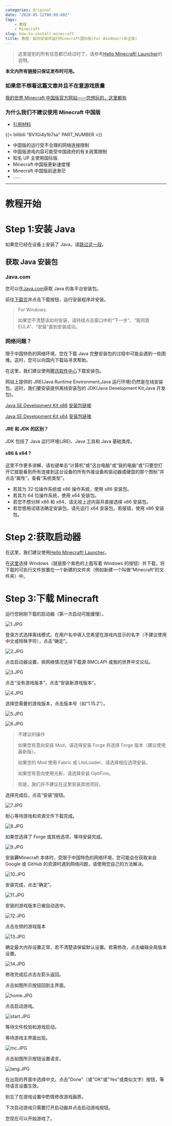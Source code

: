 ```yaml
---
categories: Original
date: "2020-05-12T00:00:00Z"
tags:
    - 教程
    - Minecraft
slug: how-to-install-minecraft
title: 教程：如何安装并运行Minecraft国际版(For Windows)(非正版)
---
```


> 这里提到的所有信息都已经过时了，请参考[Hello Minecraft! Launcher](https://github.com/HMCL-dev/HMCL)的说明。

**本文内所有链接只保证发布时可用。**

### 如果您不想看这篇文章并且不在意游戏质量

[我的世界 Minecraft 中国版官方网站——您想玩的，这里都有](http://mc.163.com/)

### 为什么我们不建议使用 Minecraft 中国版

-   [引用材料](https://www.bilibili.com/video/BV1Gi4y1b7sa)

{{< bilibili "BV1Gi4y1b7sa" PART_NUMBER >}}

-   中国版的运行受不合理的网络连接限制
-   中国版游戏内容可能受中国政府的有关政策限制
-   知名 UP 主使用国际版
-   Minecraft 中国版更新速度慢
-   Minecraft 中国版前途渺茫
-   ……

---

# 教程开始

# Step 1:安装 Java

如果您已经在设备上安装了 Java，请[跳过这一段](#step-2%e8%8e%b7%e5%8f%96%e5%90%af%e5%8a%a8%e5%99%a8)。

## 获取 Java 安装包

### Java.com

您可以在[Java.com](https://www.java.com/zh_CN/)获取 Java 的各平台安装包。

前往[下载页](https://www.java.com/zh_CN/download/)并点击下载按钮，运行安装程序并安装。

> For Windows:
>
> 如果您不清楚该如何安装，请持续点击窗口中的“下一步”、“我同意 EULA”、“安装”直到安装成功。

### 网络问题？

限于中国特色的网络环境，您在下载 Java 完整安装包的过程中可能会遇到一些困难。这时，您可以向国内下载站寻求帮助。

在这里，我们建议使用[腾讯软件中心](https://pc.qq.com/)下载安装包。

网站上提供的 JRE(Java Runtime Environment,Java 运行环境)仍然是在线安装包，这时，我们要安装提供离线安装包的 JDK(Java Development Kit,Java 开发包)。

[Java SE Development Kit x86](https://pc.qq.com/detail/0/detail_18360.html) [安装包链接](https://dl.softmgr.qq.com/original/Development/jdk-8u191-windows-i586-8.0.1910.12.exe)

[Java SE Development Kit x64](https://pc.qq.com/detail/13/detail_56573.html) [安装包链接](https://dl.softmgr.qq.com/original/Development/jdk-8u191-windows-x64-8.0.1910.12.exe)

#### JRE 和 JDK 的区别？

JDK 包括了 Java 运行环境(JRE)、Java 工具和 Java 基础类库。

#### x86 & x64 ?

这里不作更多讲解，请右键单击“计算机”或“这台电脑”或“我的电脑”或“只要您打开它就能看到所有连接到这台设备的所有外接设备和驱动器或硬盘的那个图标”并点击“属性”，查看“系统类型”。

-   若其为 32 位操作系统或 x86 操作系统，使用 x86 安装包。
-   若其为 64 位操作系统，使用 x64 安装包。
-   若您不想分辨 x86 和 x64，请无视上述内容并直接选择 x86 安装包。
-   若您想用试错法确定安装包，请先运行 x64 安装包，若报错，使用 x86 安装包。

# Step 2:获取启动器

在这里，我们建议使用[Hello Minecraft! Launcher](https://hmcl.huangyuhui.net/)。

在[这里](https://hmcl.huangyuhui.net/download)选择 Windows（就是那个紫色的上面写着 Windows 的按钮）并下载，将下载的可执行文件放置在一个新建的文件夹（例如新建一个叫做“Minecraft”的文件夹）中。

# Step 3:下载 Minecraft

运行您刚刚下载的启动器（第一次启动可能缓慢）。

![1.JPG](1.JPG)

登录方式选择离线模式，在用户名中填入您希望在游戏内显示的名字（不建议使用中文或特殊字符），点击“确定”。

![2.JPG](2.JPG)

点击启动器设置，依网络情况选择下载源 BMCLAPI 或我的世界中文论坛。

![3.JPG](3.JPG)

点击“没有游戏版本”，点击“安装新游戏版本”。

![4.JPG](3.JPG)

选择您需要的游戏版本，点击版本号（如“1.15.2”）。

![5.JPG](5.JPG)

![6.JPG](6.JPG)

> 不建议的操作
>
> 如果您有意向安装 Mod，请选择安装 Forge 并选择 Forge 版本（建议使用最新版）。
>
> 如果您的 Mod 使用 Fabric 或 LiteLoader，请选择相应选项安装。
>
> 如果您有意向使用光影，请选择安装 OptiFine。
>
> 但是，我们并不建议在这里安装其他项目。

选择完成后，点击“安装”按钮。

![7.JPG](7.JPG)

耐心等待游戏和资源文件下载完成。

![8.JPG](8.JPG)

如果您选择了 Forge 或其他选项，等待安装完成。

![9.JPG](9.JPG)

安装**非**Minecraft 本体时，受限于中国特色的网络环境，您可能会在获取来自 Google 或 GitHub 的资源时遇到网络问题，请使用您自己的方法解决。

![10.JPG](10.JPG)

安装完成，点击“确定”。

![11.JPG](11.JPG)

安装的游戏版本已被自动选中。

![12.JPG](12.JPG)

点击左侧的游戏版本

![13.JPG](13.JPG)

确定最大内存设置正常，若不清楚请保留默认设置。若需修改，点击编辑全局版本设置。

![14.JPG](14.JPG)

修改完成后点击左箭头返回。

点击如图所示按钮回到主界面。

![home.JPG](home.JPG)

点击启动游戏。

![start.JPG](start.JPG)

等待文件校验和游戏启动。

等待游戏主界面出现。

![mc.JPG](mc.JPG)

点击如图所示按钮设置语言。

![lang.JPG](lang.JPG)

在出现的界面中选择中文。点击"Done"（或"OK"或"Yes"或类似文字）按钮，等待语言设置生效。

别忘了在游戏设置中酌情修改游戏画质。

下次启动游戏只需要打开启动器并点击启动游戏按钮。

您现在可以开始游戏了。
